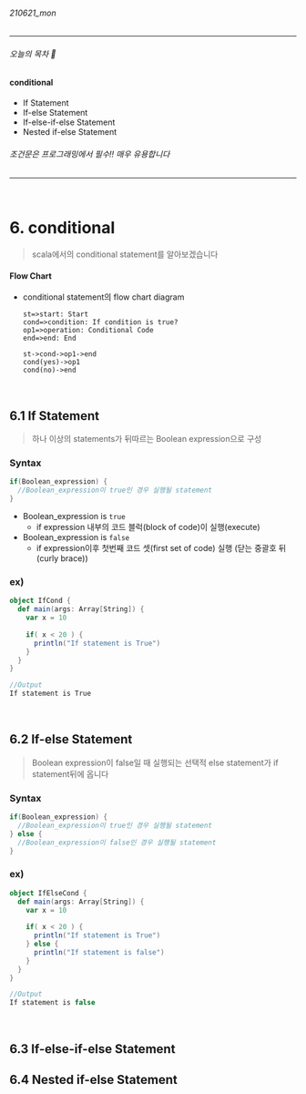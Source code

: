 ###### 210621_mon

<hr>



###### 오늘의 목차 :dog:

#### conditional

- If Statement
- If-else Statement
- If-else-if-else Statement
- Nested if-else Statement

###### 조건문은 프로그래밍에서 필수!! 매우 유용합니다

<hr>
<br>


# 6. conditional

> scala에서의 conditional statement를 알아보겠습니다

#### Flow Chart

- conditional statement의 flow chart diagram

  ```flow
  st=>start: Start
  cond=>condition: If condition is true?
  op1=>operation: Conditional Code
  end=>end: End
  
  st->cond->op1->end
  cond(yes)->op1
  cond(no)->end
  ```

<br>

## 6.1 If Statement

> 하나 이상의 statements가 뒤따르는 Boolean expression으로 구성

### Syntax

```scala
if(Boolean_expression) {
  //Boolean_expression이 true인 경우 실행될 statement
}
```

- Boolean_expression is `true`
  - if expression 내부의 코드 블럭(block of code)이 실행(execute)
- Boolean_expression is `false`
  - if expression이후 첫번째 코드 셋(first set of code) 실행 (닫는 중괄호 뒤(curly brace))

### ex)

```scala
object IfCond {
  def main(args: Array[String]) {
    var x = 10
    
    if( x < 20 ) {
      println("If statement is True")
    }
  }
}
```

```scala
//Output
If statement is True
```

<br>

## 6.2 If-else Statement

> Boolean expression이 false일 때 실행되는 선택적 else statement가 if statement뒤에 옵니다

### Syntax

```scala
if(Boolean_expression) {
  //Boolean_expression이 true인 경우 실행될 statement
} else {
  //Boolean_expression이 false인 경우 실행될 statement
}
```

### ex)

```scala
object IfElseCond {
  def main(args: Array[String]) {
    var x = 10
    
    if( x < 20 ) {
      println("If statement is True")
    } else {
      println("If statement is false")
    }
  }
}
```

```scala
//Output
If statement is false
```

<br>

## 6.3 If-else-if-else Statement



## 6.4 Nested if-else Statement

